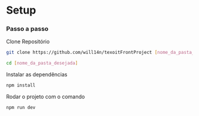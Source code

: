 
# Setup

### Passo a passo
Clone Repositório
```sh
git clone https://github.com/will14n/texoitFrontProject [nome_da_pasta_desejada]
```
```sh
cd [nome_da_pasta_desejada]
```

Instalar as dependências
```sh
npm install
```
Rodar o projeto com o comando
```sh
npm run dev
```
